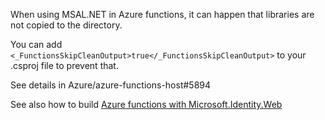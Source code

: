 When using MSAL.NET in Azure functions, it can happen that libraries are not copied to the directory.

You can add `<_FunctionsSkipCleanOutput>true</_FunctionsSkipCleanOutput>` to your .csproj file to prevent that.

See details in Azure/azure-functions-host#5894

See also how to build [Azure functions with Microsoft.Identity.Web](https://github.com/AzureAD/microsoft-identity-web/wiki/Azure-Functions)